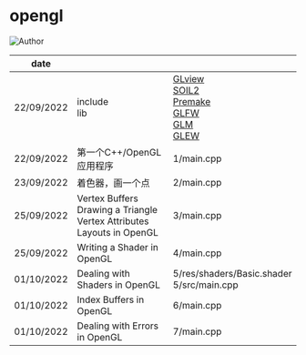 # opengl
![Author](https://img.shields.io/badge/Author-ZengBc-da282a)

| date       |                                                              |                                                              |
| ---------- | ------------------------------------------------------------ | ------------------------------------------------------------ |
| 22/09/2022 | include<br />lib                                             | [GLview](http://realtech-vr.com/home/glview)<br />[SOIL2](https://github.com/SpartanJ/SOIL2)<br />[Premake](https://premake.github.io/download)<br />[GLFW](https://www.glfw.org/download.html)<br />[GLM](https://github.com/g-truc/glm)<br />[GLEW](http://glew.sourceforge.net/) |
| 22/09/2022 | 第一个C++/OpenGL应用程序                                     | 1/main.cpp                                                   |
| 23/09/2022 | 着色器，画一个点                                             | 2/main.cpp                                                   |
| 25/09/2022 | Vertex Buffers<br />Drawing a Triangle<br />Vertex Attributes<br />Layouts in OpenGL | 3/main.cpp                                                   |
| 25/09/2022 | Writing a Shader in OpenGL                                   | 4/main.cpp                                                   |
| 01/10/2022 | Dealing with Shaders in OpenGL                               | 5/res/shaders/Basic.shader<br />5/src/main.cpp               |
| 01/10/2022 | Index Buffers in OpenGL                                      | 6/main.cpp                                                   |
| 01/10/2022 | Dealing with Errors in OpenGL                                | 7/main.cpp                                                   |

